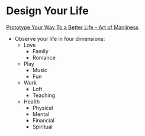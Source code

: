 # Design Your Life
[Prototype Your Way To a Better Life - Art of Manliness](https://open.spotify.com/episode/7FC3PdPjjyL5hIpPBS0Q7N?si=e348b92da4a244e5)

- Observe your life in four dimensions:
	- Love
		- Family
		- Romance
	- Play
		- Music
		- Fun
	- Work
		- Loft
		- Teaching
	- Health
		- Physical
		- Mental
		- Financial
		- Spiritual

